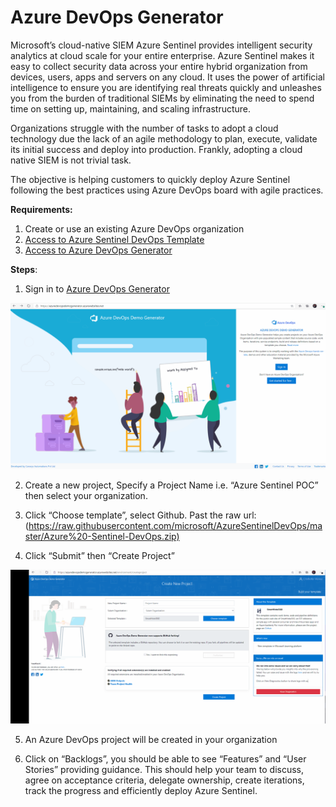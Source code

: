 # Azure DevOps Generator
Microsoft’s cloud-native SIEM Azure Sentinel provides intelligent security analytics at cloud scale for your entire enterprise. Azure Sentinel makes it easy to collect security data across your entire hybrid organization from devices, users, apps and servers on any cloud. It uses the power of artificial intelligence to ensure you are identifying real threats quickly and unleashes you from the burden of traditional SIEMs by eliminating the need to spend time on setting up, maintaining, and scaling infrastructure.

Organizations struggle with the number of tasks to adopt a cloud technology due the lack of an agile methodology to plan, execute,  validate its initial success and deploy into production.
Frankly, adopting a cloud native SIEM is not trivial task.

The objective is helping customers to quickly deploy Azure Sentinel following the best practices using  Azure DevOps board with agile practices.

**Requirements:**

1. Create or use an existing Azure DevOps organization
2. [Access to Azure Sentinel DevOps Template](https://nam06.safelinks.protection.outlook.com/?url=https%3A%2F%2Fdocs.microsoft.com%2Fen-us%2Fazure%2Fdevops%2Forganizations%2Faccounts%2Fcreate-organization%3Fview%3Dazure-devops&data=02%7C01%7Ccrmuno%40microsoft.com%7Cd340cee195414944089708d7e20b9512%7C72f988bf86f141af91ab2d7cd011db47%7C1%7C0%7C637226411708890912&sdata=sUZ77jIq42KnMWF8%2BCTtEyaoGDDQ1xk9OE1HJGitlaI%3D&reserved=0)
3. [Access to Azure DevOps Generator](https://azuredevopsdemogenerator.azurewebsites.net/)

**Steps**:

1. Sign in to [Azure DevOps Generator]()

![Instructions](./Gifs/signin.gif)

2. Create a new project, Specify a Project Name i.e. “Azure Sentinel POC” then select your organization.


3. Click “Choose template”, select Github. Past the raw url: (<https://raw.githubusercontent.com/microsoft/AzureSentinelDevOps/master/Azure%20-Sentinel-DevOps.zip)>

4. Click “Submit” then “Create Project”

![Instructions](./Gifs/createproject.gif)

5. An Azure DevOps project will be created in your organization

6. Click on “Backlogs”, you should be able to see “Features” and “User Stories” providing guidance.
This should help your team to discuss, agree on acceptance criteria,  delegate ownership, create iterations, track the progress and efficiently deploy Azure Sentinel.
